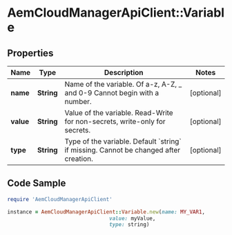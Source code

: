# AemCloudManagerApiClient::Variable

## Properties

Name | Type | Description | Notes
------------ | ------------- | ------------- | -------------
**name** | **String** | Name of the variable. Of a-z, A-Z, _ and 0-9 Cannot begin with a number. | [optional] 
**value** | **String** | Value of the variable. Read-Write for non-secrets, write-only for secrets. | [optional] 
**type** | **String** | Type of the variable. Default &#x60;string&#x60; if missing. Cannot be changed after creation. | [optional] 

## Code Sample

```ruby
require 'AemCloudManagerApiClient'

instance = AemCloudManagerApiClient::Variable.new(name: MY_VAR1,
                                 value: myValue,
                                 type: string)
```


